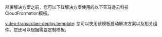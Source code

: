 部署解决方案之前，您可以下载解决方案使用的以下亚马逊云科技CloudFrormation模板。

[video-transcriber-deploy.template](https://aws-gcr-solutions.s3.amazonaws.com/Video-Transcriber/latest/video-transcriber-deploy.template): 您可以使用该模板启动解决方案以及相关组件。您还可以根据需要定制模板。 


